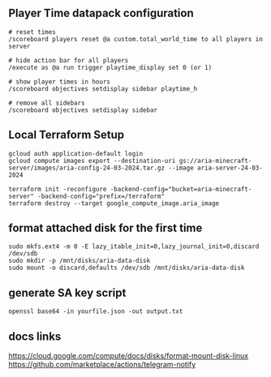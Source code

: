 ## Player Time datapack configuration
```
# reset times
/scoreboard players reset @a custom.total_world_time to all players in server

# hide action bar for all players
/execute as @a run trigger playtime_display set 0 (or 1)

# show player times in hours
/scoreboard objectives setdisplay sidebar playtime_h

# remove all sidebars
/scoreboard objectives setdisplay sidebar
```

## Local Terraform Setup
```
gcloud auth application-default login
gcloud compute images export --destination-uri gs://aria-minecraft-server/images/aria-config-24-03-2024.tar.gz --image aria-server-24-03-2024

terraform init -reconfigure -backend-config="bucket=aria-minecraft-server" -backend-config="prefix=/terraform"
terraform destroy --target google_compute_image.aria_image
```

## format attached disk for the first time
```
sudo mkfs.ext4 -m 0 -E lazy_itable_init=0,lazy_journal_init=0,discard /dev/sdb        
sudo mkdir -p /mnt/disks/aria-data-disk
sudo mount -o discard,defaults /dev/sdb /mnt/disks/aria-data-disk
```

## generate SA key script
```
openssl base64 -in yourfile.json -out output.txt
```

## docs links
https://cloud.google.com/compute/docs/disks/format-mount-disk-linux
https://github.com/marketplace/actions/telegram-notify
